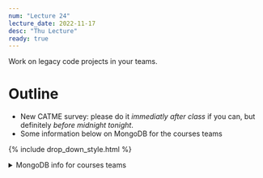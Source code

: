 ```yaml
---
num: "Lecture 24"
lecture_date: 2022-11-17
desc: "Thu Lecture"
ready: true
---
```


Work on legacy code projects in your teams.

# Outline

* New CATME survey: please do it *immediatly after class* if you can, but definitely *before midnight tonight*.
* Some information below on MongoDB for the courses teams

{% include drop_down_style.html %}


<details>
<summary>
MongoDB info for courses teams
</summary>
  
If you already set up your own private MongoDB instance for your team's QA app, please instead set up one in the ucsb-cs156-f22 MongoDB organization.
  
That way:
  
* the staff can help you with issues that arise
* We all have a standard way of setting things up so that things don't break when we merge MongoDB related code into `main`
  
MORE TO COME  
  
</details>
